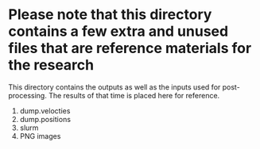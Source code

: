 # Please note that this directory contains a few extra and unused files that are reference materials for the research

This directory contains the outputs as well as the inputs used for post-processing. The results of that time is placed here for reference.
  1. dump.velocties
  2. dump.positions
  3. slurm
  4. PNG images
